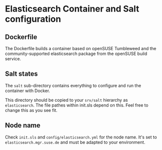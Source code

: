 # Elasticsearch Container and Salt configuration

## Dockerfile

The Dockerfile builds a container based on openSUSE Tumbleweed and
the community-supported elasticsearch package from the openSUSE build
service.

## Salt states

The ``salt`` sub-directory contains everything to configure and run
the container with Docker.

This directory should be copied to your ``srv/salt`` hierarchy as
``elasticsearch``.
The file pathes within init.sls depend on this. Feel free to change
this as you see fit.

## Node name

Check ``init.sls`` and ``config/elasticsearch.yml`` for the node name.
It's set to ``elasticsearch.mgr.suse.de`` and must be adapted to your
environment.
